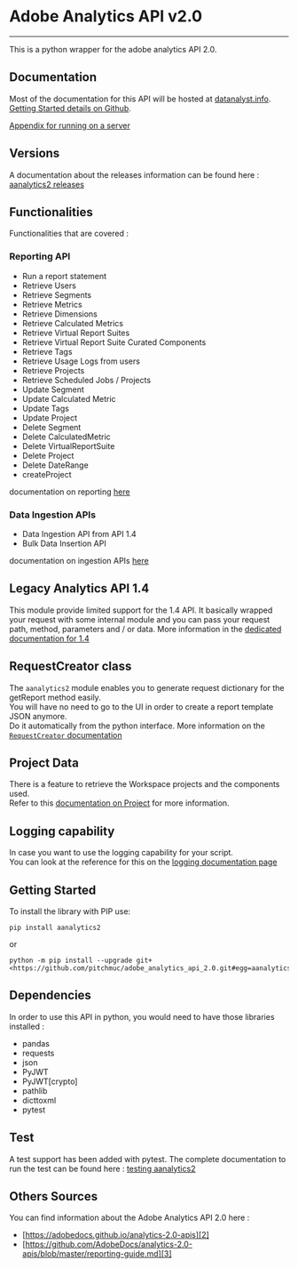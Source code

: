 # Adobe Analytics API v2.0

-----------------------

This is a python wrapper for the adobe analytics API 2.0.

## Documentation

Most of the documentation for this API will be hosted at [datanalyst.info][1].\
[Getting Started details on Github](./docs/getting_started.md).

[Appendix for running on a server](./docs/authenticating_without_config_json.md)

## Versions

A documentation about the releases information can be found here : [aanalytics2 releases](./docs/releases.md)

## Functionalities

Functionalities that are covered :

### Reporting API

* Run a report statement
* Retrieve Users
* Retrieve Segments
* Retrieve Metrics
* Retrieve Dimensions
* Retrieve Calculated Metrics
* Retrieve Virtual Report Suites
* Retrieve Virtual Report Suite Curated Components
* Retrieve Tags
* Retrieve Usage Logs from users
* Retrieve Projects
* Retrieve Scheduled Jobs / Projects
* Update Segment
* Update Calculated Metric
* Update Tags
* Update Project
* Delete Segment
* Delete CalculatedMetric
* Delete VirtualReportSuite
* Delete Project
* Delete DateRange
* createProject

documentation on reporting [here](./docs/main.md)

### Data Ingestion APIs

* Data Ingestion API from API 1.4
* Bulk Data Insertion API

documentation on ingestion APIs [here](./docs/ingestion.md)

## Legacy Analytics API 1.4

This module provide limited support for the 1.4 API.
It basically wrapped your request with some internal module and you can pass your request path, method, parameters and / or data.
More information in the [dedicated documentation for 1.4](./docs/legacyAnalytics.md)

## RequestCreator class

The `aanalytics2` module enables you to generate request dictionary for the getReport method easily.\
You will have no need to go to the UI in order to create a report template JSON anymore.\
Do it automatically from the python interface.
More information on the [`RequestCreator` documentation](./docs/requestCreator.md)

## Project Data

There is a feature to retrieve the Workspace projects and the components used.\
Refer to this [documentation on Project](./docs/projects.md) for more information.

## Logging capability

In case you want to use the logging capability for your script.\
You can look at the reference for this on the [logging documentation page](./docs/logging.md)

## Getting Started

To install the library with PIP use:

```cli
pip install aanalytics2
```

or

```cli
python -m pip install --upgrade git+<https://github.com/pitchmuc/adobe_analytics_api_2.0.git#egg=aanalytics2>
```

## Dependencies

In order to use this API in python, you would need to have those libraries installed :

* pandas
* requests
* json
* PyJWT
* PyJWT[crypto]
* pathlib
* dicttoxml
* pytest

## Test

A test support has been added with pytest.
The complete documentation to run the test can be found here : [testing aanalytics2](./docs/test.md)

## Others Sources

You can find information about the Adobe Analytics API 2.0 here :

* [https://adobedocs.github.io/analytics-2.0-apis][2]
* [https://github.com/AdobeDocs/analytics-2.0-apis/blob/master/reporting-guide.md][3]

[1]: https://www.datanalyst.info
[2]: https://adobedocs.github.io/analytics-2.0-apis
[3]: https://github.com/AdobeDocs/analytics-2.0-apis/blob/master/reporting-guide.md
